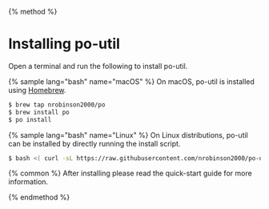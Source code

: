 {% method %}
# Installing po-util

Open a terminal and run the following to install po-util.

{% sample lang="bash" name="macOS" %}
On macOS, po-util is installed using [Homebrew](https://brew.sh).

```bash
$ brew tap nrobinson2000/po
$ brew install po
$ po install
```

{% sample lang="bash" name="Linux" %}
On Linux distributions, po-util can be installed by directly running the install script.

```bash
$ bash <( curl -sL https://raw.githubusercontent.com/nrobinson2000/po-util/master/po-util.sh ) install
```

{% common %}
After installing please read the quick-start guide for more information.

{% endmethod %}
